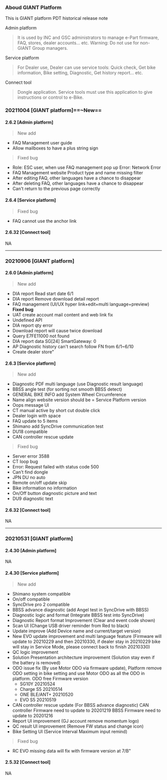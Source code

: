 ### Aboud GIANT Platform

This is GIANT platform PDT historical release note

Admin platform

> It is used by INC and GSC administrators to manage e-Part firmware, FAQ, stores, dealer accounts... etc. Warning: Do not use for non-GIANT Group managers.

Service platform

> For Dealer use, Dealer can use service tools: Quick check, Get bike information, Bike setting, Diagnostic, Get history report... etc.

Connect tool

> Dongle application. Service tools must use this application to give instructions or control to e-Bike.



### 20211004 [GIANT platform]==~New==
####  2.6.2 [Admin platform]

> New add

- FAQ Management user guide
-  Allow mailboxes to have a plus string sign

> Fixed bug

- Role: ESC user, when use FAQ management pop up Error: Network Error
- FAQ Management website Product type and name missing filter
- After editing FAQ, other languages have a chance to disappear
- After deleting FAQ, other languages have a chance to disappear
- Can't return to the previous page correctly

#### 2.6.4 [Service platform] 

> Fixed bug

- FAQ cannot use the anchor link

#### 2.6.32 [Connect tool] 

NA

------

### 20210906 [GIANT platform]

####  2.6.0 [Admin platform]

>  New add

- DIA report Read start date 6/1 
- DIA report Remove download detail report 
- FAQ management (UI/UX hyper link+edit+multi language+preview)
**Fixed bug**
- UAT create account mail content and web link fix
- Undefined API
- DIA report qty error
- Download report will cause twice download
- Query E7FE11000 not found
- DIA report data SG[24] SmartGateway: 0
- AP Diagnostic history can't search  follow FN from 6/1~6/10
- Create dealer store"

#### 2.6.3 [Service platform] 

>  New add

- Diagnostic PDF multi language (use Diagnostic result language)
- BBSS angle test (for sorting not smooth BBSS detect)
- GENERAL BIKE INFO add System Wheel Circumference
- Name align website version should be = Service Platform version
- Oops message UI 
- CT manual active by short cut double click
- Dealer login with space
- FAQ update to 5 items
- Shimano add SyncDrive communication test
- DU18 compatible
- CAN controller rescue update

> Fixed bug

- Server error 3588 
- CT loop bug
- Error: Request failed with status code 500
- Can't find dongle
- JPN DU no auto
- Remote on/off update skip
- Bike information no information 
- On/Off button diagnostic picture and text
- DU9 diagnostic text

#### 2.6.32 [Connect tool] 

NA

------

### 20210531 [GIANT platform]

####  2.4.30 [Admin platform]

NA

#### 2.4.30 [Service platform] 

>  New add

- Shimano system compatible
- On/off compatible
- SyncDrive pro 2 compatible
- BBSS advance diagnostic (add Angel test in SyncDrive with BBSS)
- Diagnostic logic and format (Integrate BBSS test into SyncDrive)
- Diagnostic Report format Improvement (Clear and event code shown)
- Scan UI (Change USB driver reminder from Red to black)
- Update improve (Add Device name and current/target version)
- New EVO update improvement and multi language feature
(Firmware will update to 20210229 and then 20210330, if dealer stay in 20210229 bike will stay in Service Mode, please connect back to finish 20210330)
- QC logic improvement
- Solution Presentation architecture improvement (Solution stay even if the battery is removed)
- ODO issue fix (By use Motor ODO via firmware update), Platform remove ODO setting in bike setting and use Motor ODO as all the ODO in platform.
  ODO free Firmware version
  - SG10Y 20210524
  - Charge S5 20210514
  - ONE BLE/ANT+ 20210520
  - EVO S5 20210519
- CAN controller rescue update (For BBSS advance diagnostic) 
CAN controller Firmware need to update to 20201219 
BBSS Firmware need to update to 20201216
- Report UI improvement (GJ account remove momentum logo)
- QC result UI improvement  (Remove FW status and change icon)
- Bike Setting UI (Service Interval Maximum input remind)

> Fixed bug

- RC EVO missing data will fix with firmware version at 7/B"

#### 2.5.32 [Connect tool] 

NA
